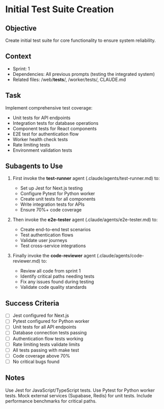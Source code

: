# Initial Test Suite Creation

## Objective

Create initial test suite for core functionality to ensure system reliability.

## Context

- Sprint: 1
- Dependencies: All previous prompts (testing the integrated system)
- Related files: /web/**tests**/, /worker/tests/, CLAUDE.md

## Task

Implement comprehensive test coverage:

- Unit tests for API endpoints
- Integration tests for database operations
- Component tests for React components
- E2E test for authentication flow
- Worker health check tests
- Rate limiting tests
- Environment validation tests

## Subagents to Use

1. First invoke the **test-runner** agent (.claude/agents/test-runner.md) to:
   - Set up Jest for Next.js testing
   - Configure Pytest for Python worker
   - Create unit tests for all components
   - Write integration tests for APIs
   - Ensure 70%+ code coverage

2. Then invoke the **e2e-tester** agent (.claude/agents/e2e-tester.md) to:
   - Create end-to-end test scenarios
   - Test authentication flows
   - Validate user journeys
   - Test cross-service integrations

3. Finally invoke the **code-reviewer** agent (.claude/agents/code-reviewer.md) to:
   - Review all code from sprint 1
   - Identify critical paths needing tests
   - Fix any issues found during testing
   - Validate code quality standards

## Success Criteria

- [ ] Jest configured for Next.js
- [ ] Pytest configured for Python worker
- [ ] Unit tests for all API endpoints
- [ ] Database connection tests passing
- [ ] Authentication flow tests working
- [ ] Rate limiting tests validate limits
- [ ] All tests passing with make test
- [ ] Code coverage above 70%
- [ ] No critical bugs found

## Notes

Use Jest for JavaScript/TypeScript tests. Use Pytest for Python worker tests. Mock external services (Supabase, Redis) for unit tests. Include performance benchmarks for critical paths.

